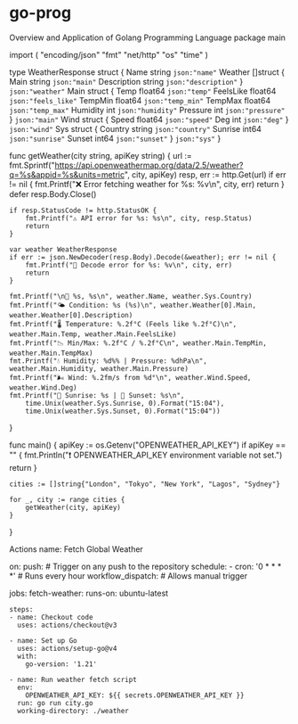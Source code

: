 # go-prog
Overview and Application of Golang Programming Language 
package main

import (
	"encoding/json"
	"fmt"
	"net/http"
	"os"
	"time"
)

type WeatherResponse struct {
	Name    string `json:"name"`
	Weather []struct {
		Main        string `json:"main"`
		Description string `json:"description"`
	} `json:"weather"`
	Main struct {
		Temp      float64 `json:"temp"`
		FeelsLike float64 `json:"feels_like"`
		TempMin   float64 `json:"temp_min"`
		TempMax   float64 `json:"temp_max"`
		Humidity  int     `json:"humidity"`
		Pressure  int     `json:"pressure"`
	} `json:"main"`
	Wind struct {
		Speed float64 `json:"speed"`
		Deg   int     `json:"deg"`
	} `json:"wind"`
	Sys struct {
		Country string `json:"country"`
		Sunrise int64  `json:"sunrise"`
		Sunset  int64  `json:"sunset"`
	} `json:"sys"`
}

func getWeather(city string, apiKey string) {
	url := fmt.Sprintf("https://api.openweathermap.org/data/2.5/weather?q=%s&appid=%s&units=metric", city, apiKey)
	resp, err := http.Get(url)
	if err != nil {
		fmt.Printf("❌ Error fetching weather for %s: %v\n", city, err)
		return
	}
	defer resp.Body.Close()

	if resp.StatusCode != http.StatusOK {
		fmt.Printf("⚠️ API error for %s: %s\n", city, resp.Status)
		return
	}

	var weather WeatherResponse
	if err := json.NewDecoder(resp.Body).Decode(&weather); err != nil {
		fmt.Printf("🛑 Decode error for %s: %v\n", city, err)
		return
	}

	fmt.Printf("\n📍 %s, %s\n", weather.Name, weather.Sys.Country)
	fmt.Printf("🌤️ Condition: %s (%s)\n", weather.Weather[0].Main, weather.Weather[0].Description)
	fmt.Printf("🌡️ Temperature: %.2f°C (Feels like %.2f°C)\n", weather.Main.Temp, weather.Main.FeelsLike)
	fmt.Printf("📉 Min/Max: %.2f°C / %.2f°C\n", weather.Main.TempMin, weather.Main.TempMax)
	fmt.Printf("💧 Humidity: %d%% | Pressure: %dhPa\n", weather.Main.Humidity, weather.Main.Pressure)
	fmt.Printf("🌬️ Wind: %.2fm/s from %d°\n", weather.Wind.Speed, weather.Wind.Deg)
	fmt.Printf("🌅 Sunrise: %s | 🌇 Sunset: %s\n",
		time.Unix(weather.Sys.Sunrise, 0).Format("15:04"),
		time.Unix(weather.Sys.Sunset, 0).Format("15:04"))
}

func main() {
	apiKey := os.Getenv("OPENWEATHER_API_KEY")
	if apiKey == "" {
		fmt.Println("❗ OPENWEATHER_API_KEY environment variable not set.")
		return
	}

	cities := []string{"London", "Tokyo", "New York", "Lagos", "Sydney"}

	for _, city := range cities {
		getWeather(city, apiKey)
	}
}



Actions
name: Fetch Global Weather

on:
  push:                     # Trigger on any push to the repository
  schedule:
    - cron: '0 * * * *'     # Runs every hour
  workflow_dispatch:        # Allows manual trigger

jobs:
  fetch-weather:
    runs-on: ubuntu-latest

    steps:
    - name: Checkout code
      uses: actions/checkout@v3

    - name: Set up Go
      uses: actions/setup-go@v4
      with:
        go-version: '1.21'

    - name: Run weather fetch script
      env:
        OPENWEATHER_API_KEY: ${{ secrets.OPENWEATHER_API_KEY }}
      run: go run city.go
      working-directory: ./weather


